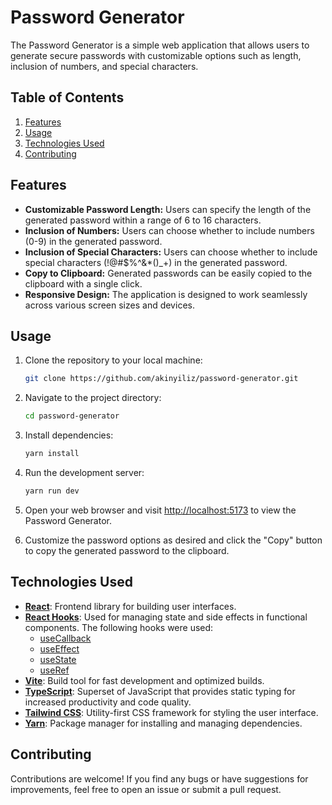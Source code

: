 # Password Generator

The Password Generator is a simple web application that allows users to generate secure passwords with customizable options such as length, inclusion of numbers, and special characters.

## Table of Contents

1. [Features](#features)
2. [Usage](#usage)
3. [Technologies Used](#technologies-used)
4. [Contributing](#contributing)

## Features

- **Customizable Password Length:** Users can specify the length of the generated password within a range of 6 to 16 characters.
- **Inclusion of Numbers:** Users can choose whether to include numbers (0-9) in the generated password.
- **Inclusion of Special Characters:** Users can choose whether to include special characters (!@#$%^&\*()\_+) in the generated password.
- **Copy to Clipboard:** Generated passwords can be easily copied to the clipboard with a single click.
- **Responsive Design:** The application is designed to work seamlessly across various screen sizes and devices.

## Usage

1. Clone the repository to your local machine:

   ```bash
   git clone https://github.com/akinyiliz/password-generator.git
   ```

2. Navigate to the project directory:

   ```bash
   cd password-generator
   ```

3. Install dependencies:

   ```bash
   yarn install
   ```

4. Run the development server:

   ```bash
   yarn run dev
   ```

5. Open your web browser and visit [http://localhost:5173](http://localhost:5173) to view the Password Generator.

6. Customize the password options as desired and click the "Copy" button to copy the generated password to the clipboard.

## Technologies Used

- [**React**](https://react.dev/): Frontend library for building user interfaces.
- [**React Hooks**](https://react.dev/reference/react/use): Used for managing state and side effects in functional components. The following hooks were used:
  - [useCallback](https://react.dev/reference/react/useCallback)
  - [useEffect](https://react.dev/reference/react/useEffect)
  - [useState](https://react.dev/reference/react/useState)
  - [useRef](https://react.dev/reference/react/useRef)
- [**Vite**](https://vitejs.dev/): Build tool for fast development and optimized builds.
- [**TypeScript**](https://www.typescriptlang.org/): Superset of JavaScript that provides static typing for increased productivity and code quality.
- [**Tailwind CSS**](https://tailwindcss.com/): Utility-first CSS framework for styling the user interface.
- [**Yarn**](https://yarnpkg.com/): Package manager for installing and managing dependencies.

## Contributing

Contributions are welcome! If you find any bugs or have suggestions for improvements, feel free to open an issue or submit a pull request.
